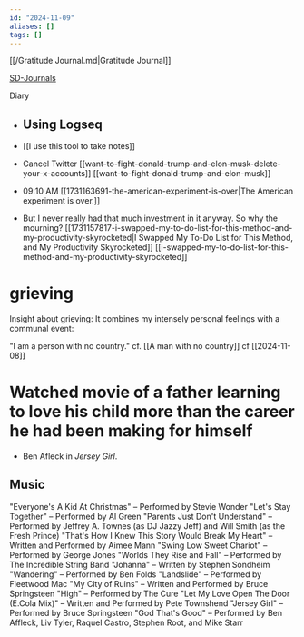 ```yaml
---
id: "2024-11-09"
aliases: []
tags: []
---
```


[[/Gratitude Journal.md|Gratitude Journal]]

[SD-Journals](SD-Journals)

Diary

- ## Using Logseq

- [[I use this tool to take notes]]
- Cancel Twitter
  [[want-to-fight-donald-trump-and-elon-musk-delete-your-x-accounts]] [[want-to-fight-donald-trump-and-elon-musk]]
- 09:10 AM [[1731163691-the-american-experiment-is-over|The American experiment is over.]]
- But I never really had that much investment in it anyway. So why the mourning?
  [[1731157817-i-swapped-my-to-do-list-for-this-method-and-my-productivity-skyrocketed|I Swapped My To-Do List for This Method, and My Productivity Skyrocketed]] [[i-swapped-my-to-do-list-for-this-method-and-my-productivity-skyrocketed]]

# grieving

Insight about grieving: It combines my intensely personal feelings with a communal event:

"I am a person with no country." cf. [[A man with no country]] cf [[2024-11-08]]

# Watched movie of a father learning to love his child more than the career he had been making for himself

- Ben Afleck in _Jersey Girl_.

## Music

"Everyone's A Kid At Christmas" – Performed by Stevie Wonder
"Let's Stay Together" – Performed by Al Green
"Parents Just Don't Understand" – Performed by Jeffrey A. Townes (as DJ Jazzy Jeff) and Will Smith (as the Fresh Prince)
"That's How I Knew This Story Would Break My Heart" – Written and Performed by Aimee Mann
"Swing Low Sweet Chariot" – Performed by George Jones
"Worlds They Rise and Fall" – Performed by The Incredible String Band
"Johanna" – Written by Stephen Sondheim
"Wandering" – Performed by Ben Folds
"Landslide" – Performed by Fleetwood Mac
"My City of Ruins" – Written and Performed by Bruce Springsteen
"High" – Performed by The Cure
"Let My Love Open The Door (E.Cola Mix)" – Written and Performed by Pete Townshend
"Jersey Girl" – Performed by Bruce Springsteen
"God That's Good" – Performed by Ben Affleck, Liv Tyler, Raquel Castro, Stephen Root, and Mike Starr
